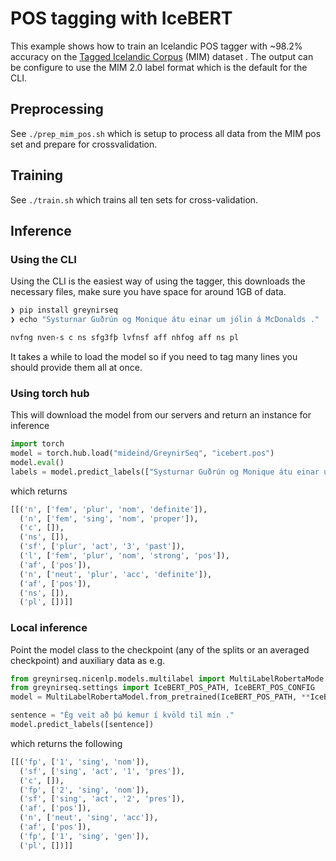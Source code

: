 # POS tagging with IceBERT

This example shows how to train an Icelandic POS tagger with ~98.2% accuracy on the [Tagged Icelandic Corpus](http://www.malfong.is/index.php?lang=en&pg=mim) (MIM) dataset . The output can be configure to use the MIM 2.0 label format which is the default for the CLI.

## Preprocessing
See `./prep_mim_pos.sh` which is setup to process all data from the MIM pos set and prepare for crossvalidation.

## Training
See `./train.sh` which trains all ten sets for cross-validation.

## Inference

### Using the CLI

Using the CLI is the easiest way of using the tagger, this downloads the necessary files, make sure you have space for around 1GB of data.

``` bash
❯ pip install greynirseq
❯ echo "Systurnar Guðrún og Monique átu einar um jólin á McDonalds ." | greynirseq pos --input -

nvfng nven-s c ns sfg3fþ lvfnsf aff nhfog aff ns pl
```

It takes a while to load the model so if you need to tag many lines you should provide them all at once.

### Using torch hub

This will download the model from our servers and return an instance for inference

```python
import torch
model = torch.hub.load("mideind/GreynirSeq", "icebert.pos")
model.eval()
labels = model.predict_labels(["Systurnar Guðrún og Monique átu einar um jólin á McDonalds ."])
```

which returns

```python
[[('n', ['fem', 'plur', 'nom', 'definite']),
  ('n', ['fem', 'sing', 'nom', 'proper']),
  ('c', []),
  ('ns', []),
  ('sf', ['plur', 'act', '3', 'past']),
  ('l', ['fem', 'plur', 'nom', 'strong', 'pos']),
  ('af', ['pos']),
  ('n', ['neut', 'plur', 'acc', 'definite']),
  ('af', ['pos']),
  ('ns', []),
  ('pl', [])]]
```

### Local inference

Point the model class to the checkpoint (any of the splits or an averaged checkpoint) and auxiliary data as e.g.

```python
from greynirseq.nicenlp.models.multilabel import MultiLabelRobertaMode
from greynirseq.settings import IceBERT_POS_PATH, IceBERT_POS_CONFIG
model = MultiLabelRobertaModel.from_pretrained(IceBERT_POS_PATH, **IceBERT_POS_CONFIG)

sentence = "Ég veit að þú kemur í kvöld til mín ."
model.predict_labels([sentence])
```

which returns the following

```python
[[('fp', ['1', 'sing', 'nom']),
  ('sf', ['sing', 'act', '1', 'pres']),
  ('c', []),
  ('fp', ['2', 'sing', 'nom']),
  ('sf', ['sing', 'act', '2', 'pres']),
  ('af', ['pos']),
  ('n', ['neut', 'sing', 'acc']),
  ('af', ['pos']),
  ('fp', ['1', 'sing', 'gen']),
  ('pl', [])]]
```

